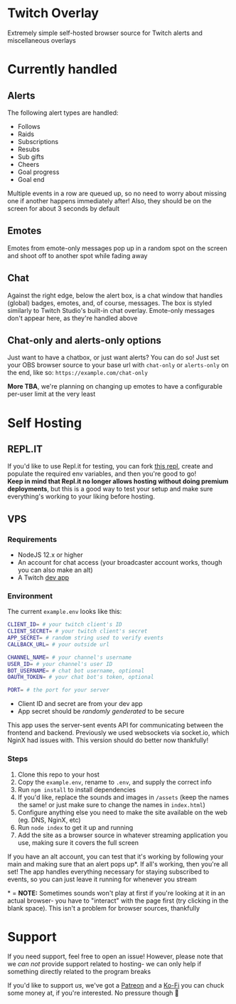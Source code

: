 # Twitch Overlay
Extremely simple self-hosted browser source for Twitch alerts and miscellaneous overlays

# Currently handled
## Alerts
The following alert types are handled:
- Follows
- Raids
- Subscriptions
- Resubs
- Sub gifts
- Cheers
- Goal progress
- Goal end

Multiple events in a row are queued up, so no need to worry about missing one if another happens immediately after! Also, they should be on the screen for about 3 seconds by default

## Emotes
Emotes from emote-only messages pop up in a random spot on the screen and shoot off to another spot while fading away

## Chat
Against the right edge, below the alert box, is a chat window that handles (global) badges, emotes, and, of course, messages. The box is styled similarly to Twitch Studio's built-in chat overlay. Emote-only messages don't appear here, as they're handled above

## Chat-only and alerts-only options
Just want to have a chatbox, or just want alerts? You can do so! Just set your OBS browser source to your base url with `chat-only` or `alerts-only` on the end, like so: `https://example.com/chat-only`

**More TBA**, we're planning on changing up emotes to have a configurable per-user limit at the very least

# Self Hosting
## REPL.IT
If you'd like to use Repl.it for testing, you can fork [this repl](https://replit.com/@GreyHimmel/twitch-overlay?v=1), create and populate the required env variables, and then you're good to go!  
**Keep in mind that Repl.it no longer allows hosting without doing premium deployments**, but this is a good way to test your setup and make sure everything's working to your liking before hosting.

## VPS
### Requirements
- NodeJS 12.x or higher
- An account for chat access (your broadcaster account works, though you can also make an alt)
- A Twitch [dev app](https://dev.twitch.com)

### Environment
The current `example.env` looks like this:
```bash
CLIENT_ID= # your twitch client's ID
CLIENT_SECRET= # your twitch client's secret
APP_SECRET= # random string used to verify events
CALLBACK_URL= # your outside url

CHANNEL_NAME= # your channel's username
USER_ID= # your channel's user ID
BOT_USERNAME= # chat bot username, optional
OAUTH_TOKEN= # your chat bot's token, optional

PORT= # the port for your server
```

- Client ID and secret are from your dev app
- App secret should be *randomly genderated* to be secure  

This app uses the server-sent events API for communicating between the frontend and backend. Previously we used websockets via socket.io, which NginX had issues with. This version should do better now thankfully!

### Steps
1. Clone this repo to your host
2. Copy the `example.env`, rename to `.env`, and supply the correct info
3. Run `npm install` to install dependencies
4. If you'd like, replace the sounds and images in `/assets` (keep the names the same! or just make sure to change the names in `index.html`)
5. Configure anything else you need to make the site available on the web (eg. DNS, NginX, etc)
6. Run `node index` to get it up and running
7. Add the site as a browser source in whatever streaming application you use, making sure it covers the full screen

If you have an alt account, you can test that it's working by following your main and making sure that an alert pops up\*. If all's working, then you're all set! The app handles everything necessary for staying subscribed to events, so you can just leave it running for whenever you stream

\* = **NOTE:** Sometimes sounds won't play at first if you're looking at it in an actual browser- you have to "interact" with the page first (try clicking in the blank space). This isn't a problem for browser sources, thankfully

# Support
If you need support, feel free to open an issue! However, please note that we *can not* provide support related to hosting- we can only help if something directly related to the program breaks

If you'd like to support *us*, we've got a [Patreon](https://patreon.com/greysdawn) and a [Ko-Fi](https://ko-fi.com/greysdawn) you can chuck some money at, if you're interested. No pressure though 💜
